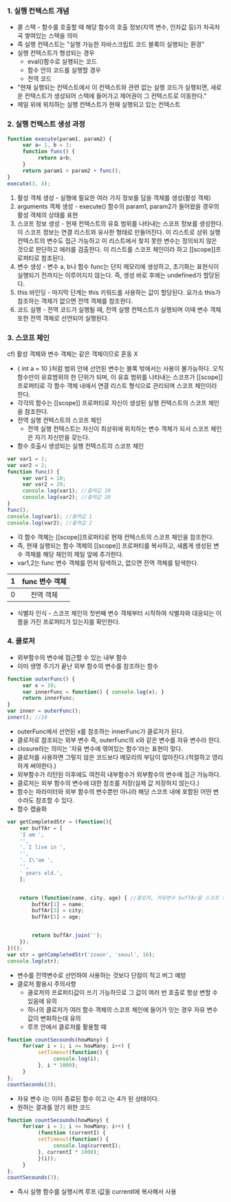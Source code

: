 ### 1. 실행 컨텍스트 개념
- 콜 스택 - 함수를 호출할 때 해당 함수의 호출 정보(지역 변수, 인자값 등)가 차곡차곡 쌓여있는 스택을 의미
- 즉 실행 컨텍스트는 "실행 가능한 자바스크립트 코드 블록이 실행되는 환경"
- 실행 컨텍스트가 형성되는 경우
    - eval()함수로 실행되는 코드
    - 함수 안의 코드를 실행할 경우
    - 전역 코드
- "현재 실행되는 컨텍스트에서 이 컨텍스트와 관련 없는 실행 코드가 실행되면, 새로운 컨텍스트가 생성되어 스택에 들어가고 제어권이 그 컨텍스트로 이동한다."
- 제일 위에 위치하는 실행 컨텍스트가 현재 실행되고 있는 컨텍스트


### 2. 실행 컨텍스트 생성 과정
```javascript
function execute(param1, param2) {
     var a= 1, b = 2;
     function func() {
          return a+b;
     }
     return param1 + param2 + func();
}
execute(3, 4);
```

1) 활성 객체 생성 - 실행에 필요한 여러 가지 정보를 담을 객체를 생성(활성 객체)
2) arguments 객체 생성 - execute() 함수의 param1, param2가 들어왔을 경우의 활성 객체의 상태를 표현
3) 스코프 정보 생성 - 현재 컨텍스트의 유효 범위를 나타내는 스코프 정보를 생성한다. 이 스코프 정보는 연결 리스트와 유사한 형태로 만들어진다. 이 리스트로 상위 실행 컨텍스트의 변수도 접근 가능하고 이 리스트에서 찾지 못한 변수는 정의되지 않은 것으로 판단하고 에러를 검출한다.
이 리스트를 스코프 체인이라 하고 [[scope]]프로퍼티로 참조된다.
4) 변수 생성 - 변수 a, b나 함수 func는 단지 메모리에 생성하고, 초기화는 표현식이 실행되기 전까지는 이루어지지 않는다. 즉, 생성 바로 후에는 undefined가 할당된다.
5) this 바인딩 - 마지막 단계는 this 키워드를 사용하는 값이 할당된다. 요가소  this가 참조하는 객체가 없으면 전역 객체를 참조한다.
6) 코드 실행 - 전역 코드가 실행될 때, 전역 실행 컨텍스트가 실행되며 이때 변수 객체 또한 전역 객체로 선언되어 실행된다. 


### 3. 스코프 체인
cf) 활성 객체와 변수 객체는 같은 객체이므로 혼동 X
- { int a = 10 }처럼 범위 안에 선언된 변수는 블록 밖에서는 사용이 불가능하다. 오직 함수만이 유효범위의 한 단위가 되며, 이 유효 범위를 나타내는 스코프가 [[scope]] 프로퍼티로 각 함수 객체 내에서 연결 리스트 형식으로 관리되며 스코프 체인이라 한다.
- 각각의 함수는 [[scope]] 프로퍼티로 자신이 생성된 실행 컨텍스트의 스코프 체인을 참조한다.
- 전역 실행 컨텍스트의 스코프 체인
    - 전역 실행 컨텍스트는 자신이 최상위에 위치하는 변수 객체가 되서 스코프 체인은 자기 자신만을 갖는다.
- 함수 호출시 생성되는 실행 컨텍스트의 스코프 체인
```javascript
var var1 = 1;
var var2 = 2;
function func() {
     var var1 = 10;
     var var2 = 20;
     console.log(var1); //출력값 10
     console.log(var2); //출력값 20
}
func();
console.log(var1); //출력값 1
console.log(var2); //출력값 2
```

- 각 함수 객체는 [[scope]]프로퍼티로 현재 컨텍스트의 스코프 체인을 참조한다.
- 즉, 현재 실행되는 함수 객체의 [[scope]] 프로퍼티를 복사하고, 새롭게 생성된 변수 객체를 해당 체인의 제일 앞에 추가한다.
- var1,2는 func 변수 객체를 먼저 탐색하고, 없으면 전역 객체를 탐색한다.

|1|func 변수 객체|
|:---:|:---:|
|0|전역 객체|

- 식별자 인식 - 스코프 체인의 첫번째 변수 객체부터 시작하여 식별자와 대응되는 이름을 가진 프로퍼티가 있는지를 확인한다.


### 4. 클로저
- 외부함수의 변수에 접근할 수 있는 내부 함수
- 이미 생명 주기가 끝난 외부 함수의 변수를 참조하는 함수

```javascript
function outerFunc() {
     var x = 10;
     var innerFunc = function() { console.log(x); }
     return innerFunc;
}
var inner = outerFunc();
inner(); //10
```

- outerFunc에서 선언된 x를 참조하는 innerFunc가 클로저가 된다.
- 클로저로 참조되는 외부 변수 즉, outerFunc의 x와 같은 변수를 자유 변수라 한다.
- closure라는 의미는 '자유 변수에 엮여있는 함수'라는 표현이 맞다.
- 클로저를 사용하면 그렇지 않은 코드보다 메모리의 부담이 많아진다.(적절하고 영리하게 써야한다.)
- 외부함수가 리턴된 이후에도 여전히 내부함수가 외부함수의 변수에 접근 가능하다.
- 클로저는 외부 함수의 변수에 대한 참조를 저장(실제 값 저장하지 않는다.)
- 함수는 파라미터와 외부 함수의 변수뿐만 아니라 해당 스코프 내에 포함된 어떤 변수라도 참조할 수 있다.
- 함수 캡슐화
```javascript
var getCompletedStr = (function(){
    var buffAr = [
    'I am ',
    '',
    '. I live in ',
    '',
    '. I\'am ',
    '',
    ' years old.',
    ];


    return (function(name, city, age) { //클로저, 자유변수 buffAr을 스코프 체인에서 참조할 수 있다.
        buffAr[1] = name;
        buffAr[3] = city;
        buffAr[5] = age;


        return buffAr.join('');
    });
})();
var str = getCompletedStr('zzoon', 'seoul', 16);
console.log(str);
```

- 변수를 전역변수로 선언하여 사용하는 것보다 단점이 적고 버그 예방
- 클로저 활용시 주의사항
    - 클로저의 프로퍼티값이 쓰기 가능하므로 그 값이 여러 번 호출로 항상 변할 수 있음에 유의
    - 하나의 클로저가 여러 함수 객체의 스코프 체인에 들어가 잇는 경우 자유 변수 값이 변화하는데 유의
    - 루프 안에서 클로저를 활용할 때
```javascript
function countSecounds(howMany) {
     for(var i = 1; i <= howMany; i++) {
          setTimeout(function() {
               console.log(i);
          }, i * 1000);
     }
};
countSeconds(3);
```
- 자유 변수 i는 이미 종료된 함수 이고 i는 4가 된 상태이다.
- 원하는 결과를 얻기 위한 코드
```javascript
function countSecounds(howMany) {
     for(var i = 1; i <= howMany; i++) {
          (function (currentI) {
          setTimeout(function() {
               console.log(currentI);
          }, currentI * 1000);
          }(i));
     }
};
countSecounds(3);
```
- 즉시 실행 함수를 실행시켜 루프 i값을 currentI에 복사해서 사용
